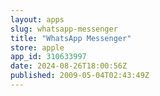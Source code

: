 ```yaml
---
layout: apps
slug: whatsapp-messenger
title: "WhatsApp Messenger"
store: apple
app_id: 310633997
date: 2024-08-26T18:00:56Z
published: 2009-05-04T02:43:49Z
---
```

